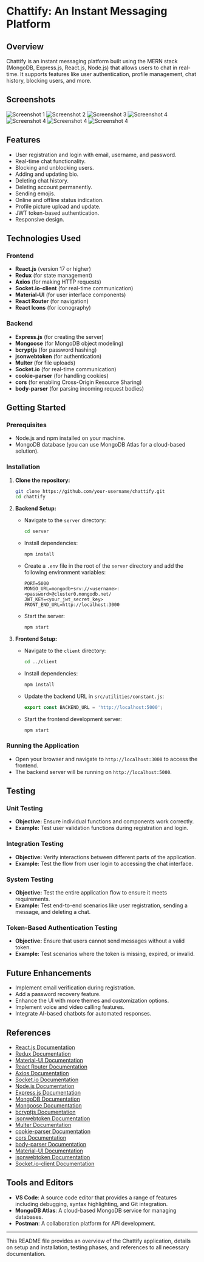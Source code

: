 # Chattify: An Instant Messaging Platform

## Overview
Chattify is an instant messaging platform built using the MERN stack (MongoDB, Express.js, React.js, Node.js) that allows users to chat in real-time. It supports features like user authentication, profile management, chat history, blocking users, and more.


## Screenshots
![Screenshot 1](./chat1.jpg)
![Screenshot 2](./chat2.jpg)
![Screenshot 3](./chat3.jpg)
![Screenshot 4](./chat4.jpg)
![Screenshot 4](./chat5.jpg)
![Screenshot 4](./chat6.jpg)
![Screenshot 4](./chat7.jpg)

## Features
- User registration and login with email, username, and password.
- Real-time chat functionality.
- Blocking and unblocking users.
- Adding and updating bio.
- Deleting chat history.
- Deleting account permanently.
- Sending emojis.
- Online and offline status indication.
- Profile picture upload and update.
- JWT token-based authentication.
- Responsive design.

## Technologies Used

### Frontend
- **React.js** (version 17 or higher)
- **Redux** (for state management)
- **Axios** (for making HTTP requests)
- **Socket.io-client** (for real-time communication)
- **Material-UI** (for user interface components)
- **React Router** (for navigation)
- **React Icons** (for iconography)

### Backend
- **Express.js** (for creating the server)
- **Mongoose** (for MongoDB object modeling)
- **bcryptjs** (for password hashing)
- **jsonwebtoken** (for authentication)
- **Multer** (for file uploads)
- **Socket.io** (for real-time communication)
- **cookie-parser** (for handling cookies)
- **cors** (for enabling Cross-Origin Resource Sharing)
- **body-parser** (for parsing incoming request bodies)

## Getting Started

### Prerequisites
- Node.js and npm installed on your machine.
- MongoDB database (you can use MongoDB Atlas for a cloud-based solution).

### Installation

1. **Clone the repository:**
    ```sh
    git clone https://github.com/your-username/chattify.git
    cd chattify
    ```

2. **Backend Setup:**
    - Navigate to the `server` directory:
      ```sh
      cd server
      ```
    - Install dependencies:
      ```sh
      npm install
      ```
    - Create a `.env` file in the root of the `server` directory and add the following environment variables:
      ```env
      PORT=5000
      MONGO_URL=mongodb+srv://<username>:<password>@cluster0.mongodb.net/
      JWT_KEY=<your_jwt_secret_key>
      FRONT_END_URL=http://localhost:3000
      ```
    - Start the server:
      ```sh
      npm start
      ```

3. **Frontend Setup:**
    - Navigate to the `client` directory:
      ```sh
      cd ../client
      ```
    - Install dependencies:
      ```sh
      npm install
      ```
    - Update the backend URL in `src/utilities/constant.js`:
      ```javascript
      export const BACKEND_URL = 'http://localhost:5000';
      ```
    - Start the frontend development server:
      ```sh
      npm start
      ```

### Running the Application
- Open your browser and navigate to `http://localhost:3000` to access the frontend.
- The backend server will be running on `http://localhost:5000`.

## Testing

### Unit Testing
- **Objective:** Ensure individual functions and components work correctly.
- **Example:** Test user validation functions during registration and login.

### Integration Testing
- **Objective:** Verify interactions between different parts of the application.
- **Example:** Test the flow from user login to accessing the chat interface.

### System Testing
- **Objective:** Test the entire application flow to ensure it meets requirements.
- **Example:** Test end-to-end scenarios like user registration, sending a message, and deleting a chat.

### Token-Based Authentication Testing
- **Objective:** Ensure that users cannot send messages without a valid token.
- **Example:** Test scenarios where the token is missing, expired, or invalid.

## Future Enhancements
- Implement email verification during registration.
- Add a password recovery feature.
- Enhance the UI with more themes and customization options.
- Implement voice and video calling features.
- Integrate AI-based chatbots for automated responses.

## References
- [React.js Documentation](https://reactjs.org/docs/getting-started.html)
- [Redux Documentation](https://redux.js.org/)
- [Material-UI Documentation](https://material-ui.com/getting-started/installation/)
- [React Router Documentation](https://reactrouter.com/)
- [Axios Documentation](https://axios-http.com/docs/intro)
- [Socket.io Documentation](https://socket.io/docs/v4/)
- [Node.js Documentation](https://nodejs.org/en/docs/)
- [Express.js Documentation](https://expressjs.com/)
- [MongoDB Documentation](https://docs.mongodb.com/)
- [Mongoose Documentation](https://mongoosejs.com/docs/)
- [bcryptjs Documentation](https://www.npmjs.com/package/bcryptjs)
- [jsonwebtoken Documentation](https://www.npmjs.com/package/jsonwebtoken)
- [Multer Documentation](https://github.com/expressjs/multer)
- [cookie-parser Documentation](https://www.npmjs.com/package/cookie-parser)
- [cors Documentation](https://www.npmjs.com/package/cors)
- [body-parser Documentation](https://www.npmjs.com/package/body-parser)
- [Material-UI Documentation](https://mui.com/)
- [jsonwebtoken Documentation](https://www.npmjs.com/package/jsonwebtoken)
- [Socket.io-client Documentation](https://socket.io/docs/v4/client-api/)

## Tools and Editors
- **VS Code**: A source code editor that provides a range of features including debugging, syntax highlighting, and Git integration.
- **MongoDB Atlas**: A cloud-based MongoDB service for managing databases.
- **Postman**: A collaboration platform for API development.

---

This README file provides an overview of the Chattify application, details on setup and installation, testing phases, and references to all necessary documentation.

